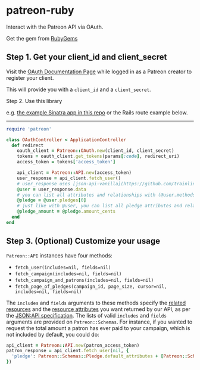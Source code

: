 # patreon-ruby
Interact with the Patreon API via OAuth.

Get the gem from [RubyGems](https://rubygems.org/gems/patreon)

Step 1. Get your client_id and client_secret
---
Visit the [OAuth Documentation Page](http://patreon.com/oauth2/documentation)
while logged in as a Patreon creator to register your client.

This will provide you with a `client_id` and a `client_secret`.

Step 2. Use this library

e.g. [the example Sinatra app in this repo](example/sinatra/README.md) or the Rails route example below.

---
```ruby
require 'patreon'

class OAuthController < ApplicationController
  def redirect
    oauth_client = Patreon::OAuth.new(client_id, client_secret)
    tokens = oauth_client.get_tokens(params[:code], redirect_uri)
    access_token = tokens['access_token']

    api_client = Patreon::API.new(access_token)
    user_response = api_client.fetch_user()
    # user_response uses [json-api-vanilla](https://github.com/trainline/json-api-vanilla) for easy usage
    @user = user_response.data
    # you can list all attributes and relationships with (@user.methods - Object.methods)
    @pledge = @user.pledges[0]
    # just like with @user, you can list all pledge attributes and relationships with (@pledge.methods - Object.methods)
    @pledge_amount = @pledge.amount_cents
  end
end
```

Step 3. (Optional) Customize your usage
---
`Patreon::API` instances have four methods:
* `fetch_user(includes=nil, fields=nil)`
* `fetch_campaign(includes=nil, fields=nil)`
* `fetch_campaign_and_patrons(includes=nil, fields=nil)`
* `fetch_page_of_pledges(campaign_id, page_size, cursor=nil, includes=nil, fields=nil)`

The `includes` and `fields` arguments to these methods specify
the [related resources](http://jsonapi.org/format/#fetching-includes)
and the [resource attributes](http://jsonapi.org/format/#fetching-sparse-fieldsets)
you want returned by our API, as per the [JSON:API specification](http://jsonapi.org/).
The lists of valid `includes` and `fields` arguments are provided on `Patreon::Schemas`.
For instance, if you wanted to request the total amount a patron has ever paid to your campaign,
which is not included by default, you could do:
```ruby
api_client = Patreon::API.new(patron_access_token)
patron_response = api_client.fetch_user(nil, {
  'pledge': Patreon::Schemas::Pledge.default_attributes + [Patreon::Schemas::Pledge::Attributes::TOTAL_HISTORICAL_AMOUNT_CENTS]
})
```
